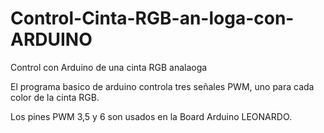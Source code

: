 Control-Cinta-RGB-an-loga-con-ARDUINO
=====================================

Control con Arduino de una cinta RGB analaoga

El programa basico de arduino controla tres señales PWM, uno para cada color de la cinta RGB. 

Los pines PWM 3,5 y 6  son usados en la Board Arduino LEONARDO.

